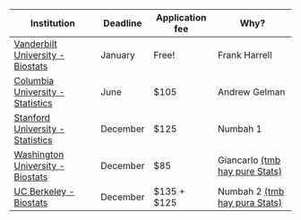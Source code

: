 |Institution|Deadline|Application fee|Why?|
|-|-|-|-|
|[Vanderbilt University - Biostats](http://www.vanderbilt.edu/biostatistics/graduate/prospective-students/application-process/)|January|Free!|Frank Harrell|
|[Columbia University - Statistics](http://stat.columbia.edu/programs/ph-d-program/)|June|$105|Andrew Gelman|
|[Stanford University - Statistics](https://statistics.stanford.edu/academics/admissions)|December|$125|Numbah 1|
|[Washington University - Biostats](https://www.biostat.washington.edu/program/admissions/dates)|December|$85|Giancarlo [(tmb hay pure Stats)](http://www.stat.washington.edu/graduate/applying/index.shtml)|
|[UC Berkeley - Biostats](http://sph.berkeley.edu/admissions/how-to-apply)|December|$135 + $125|Numbah 2 [(tmb hay pura Stats)](http://statistics.berkeley.edu/programs/graduate/admissions)|

